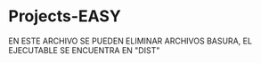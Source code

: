# Projects-EASY

EN ESTE ARCHIVO SE PUEDEN ELIMINAR ARCHIVOS BASURA, EL EJECUTABLE SE ENCUENTRA EN "DIST"
